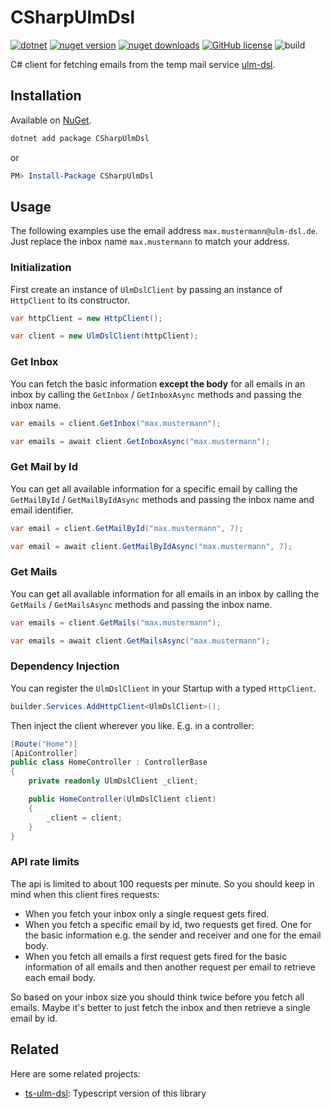 # CSharpUlmDsl
[![dotnet](https://img.shields.io/badge/platform-.NET-blue)](https://www.nuget.org/packages/CSharpUlmDsl/)
[![nuget version](https://img.shields.io/nuget/v/CSharpUlmDsl)](https://www.nuget.org/packages/CSharpUlmDsl/)
[![nuget downloads](https://img.shields.io/nuget/dt/CSharpUlmDsl)](https://www.nuget.org/packages/CSharpUlmDsl/)
[![GitHub license](https://img.shields.io/github/license/DerStimmler/CSharpUlmDsl)](https://github.com/DerStimmler/CSharpUlmDsl/blob/master/LICENSE.md)
![build](https://github.com/DerStimmler/CSharpUlmDsl/actions/workflows/main.yml/badge.svg)

C# client for fetching emails from the temp mail service [ulm-dsl](https://ulm-dsl.de/).

## Installation

Available on [NuGet](https://www.nuget.org/packages/CSharpUlmDsl/).

```bash
dotnet add package CSharpUlmDsl
```

or

```powershell
PM> Install-Package CSharpUlmDsl
```

## Usage

The following examples use the email address `max.mustermann@ulm-dsl.de`. Just replace the inbox name `max.mustermann`
to match your address.

### Initialization

First create an instance of `UlmDslClient` by passing an instance of `HttpClient` to its constructor.

```csharp
var httpClient = new HttpClient();

var client = new UlmDslClient(httpClient);
```

### Get Inbox

You can fetch the basic information **except the body** for all emails in an inbox by calling the `GetInbox`
/ `GetInboxAsync` methods and passing the inbox name.

```csharp
var emails = client.GetInbox("max.mustermann");
```

```csharp
var emails = await client.GetInboxAsync("max.mustermann");
```

### Get Mail by Id

You can get all available information for a specific email by calling the `GetMailById` / `GetMailByIdAsync` methods and
passing the inbox name and email identifier.

```csharp
var email = client.GetMailById("max.mustermann", 7);
```

```csharp
var email = await client.GetMailByIdAsync("max.mustermann", 7);
```

### Get Mails

You can get all available information for all emails in an inbox by calling the `GetMails` / `GetMailsAsync` methods and
passing the inbox name.

```csharp
var emails = client.GetMails("max.mustermann");
```

```csharp
var emails = await client.GetMailsAsync("max.mustermann");
```

### Dependency Injection

You can register the `UlmDslClient` in your Startup with a typed `HttpClient`.

```csharp
builder.Services.AddHttpClient<UlmDslClient>();
```

Then inject the client wherever you like. E.g. in a controller:

```csharp
[Route("Home")]
[ApiController]
public class HomeController : ControllerBase
{
    private readonly UlmDslClient _client;

    public HomeController(UlmDslClient client)
    {
        _client = client;
    }
}
```

### API rate limits

The api is limited to about 100 requests per minute. So you should keep in mind when this client fires requests:

- When you fetch your inbox only a single request gets fired.
- When you fetch a specific email by id, two requests get fired. One for the basic information e.g. the sender and
  receiver and one for the email body.
- When you fetch all emails a first request gets fired for the basic information of all emails and then another request
  per email to retrieve each email body.

So based on your inbox size you should think twice before you fetch all emails. Maybe it's better to just fetch the
inbox and then retrieve a single email by id.

## Related

Here are some related projects:

- [ts-ulm-dsl](https://github.com/DerStimmler/ts-ulm-dsl): Typescript version of this library
